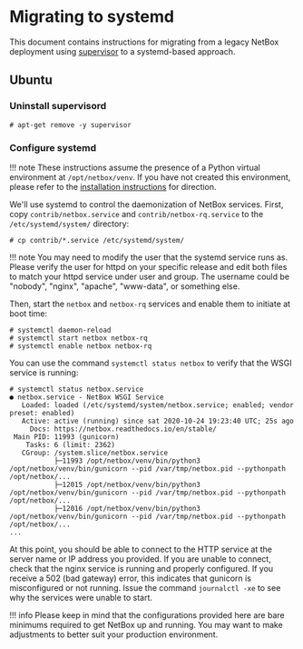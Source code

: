 # Migrating to systemd

This document contains instructions for migrating from a legacy NetBox deployment using [supervisor](http://supervisord.org/) to a systemd-based approach.

## Ubuntu

### Uninstall supervisord

```no-highlight
# apt-get remove -y supervisor
```

### Configure systemd

!!! note
    These instructions assume the presence of a Python virtual environment at `/opt/netbox/venv`. If you have not created this environment, please refer to the [installation instructions](3-netbox.md#set-up-python-environment) for direction.

We'll use systemd to control the daemonization of NetBox services. First, copy `contrib/netbox.service` and `contrib/netbox-rq.service` to the `/etc/systemd/system/` directory:

```no-highlight
# cp contrib/*.service /etc/systemd/system/
```

!!! note
    You may need to modify the user that the systemd service runs as.  Please verify the user for httpd on your specific release and edit both files to match your httpd service under user and group.  The username could be "nobody", "nginx", "apache", "www-data", or something else.

Then, start the `netbox` and `netbox-rq` services and enable them to initiate at boot time:

```no-highlight
# systemctl daemon-reload
# systemctl start netbox netbox-rq
# systemctl enable netbox netbox-rq
```

You can use the command `systemctl status netbox` to verify that the WSGI service is running:

```
# systemctl status netbox.service
● netbox.service - NetBox WSGI Service
   Loaded: loaded (/etc/systemd/system/netbox.service; enabled; vendor preset: enabled)
   Active: active (running) since sat 2020-10-24 19:23:40 UTC; 25s ago
     Docs: https://netbox.readthedocs.io/en/stable/
 Main PID: 11993 (gunicorn)
    Tasks: 6 (limit: 2362)
   CGroup: /system.slice/netbox.service
           ├─11993 /opt/netbox/venv/bin/python3 /opt/netbox/venv/bin/gunicorn --pid /var/tmp/netbox.pid --pythonpath /opt/netbox/...
           ├─12015 /opt/netbox/venv/bin/python3 /opt/netbox/venv/bin/gunicorn --pid /var/tmp/netbox.pid --pythonpath /opt/netbox/...
           ├─12016 /opt/netbox/venv/bin/python3 /opt/netbox/venv/bin/gunicorn --pid /var/tmp/netbox.pid --pythonpath /opt/netbox/...
...
```

At this point, you should be able to connect to the HTTP service at the server name or IP address you provided. If you are unable to connect, check that the nginx service is running and properly configured. If you receive a 502 (bad gateway) error, this indicates that gunicorn is misconfigured or not running. Issue the command `journalctl -xe` to see why the services were unable to start.

!!! info
    Please keep in mind that the configurations provided here are bare minimums required to get NetBox up and running. You may want to make adjustments to better suit your production environment.
